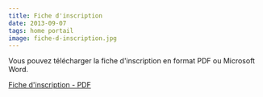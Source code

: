 ```yaml
---
title: Fiche d'inscription
date: 2013-09-07
tags: home portail
image: fiche-d-inscription.jpg
---
```

Vous pouvez télécharger la fiche d'inscription en format PDF ou Microsoft Word.

[Fiche d'inscription - PDF](files/blog/fiche-d-inscription.pdf)